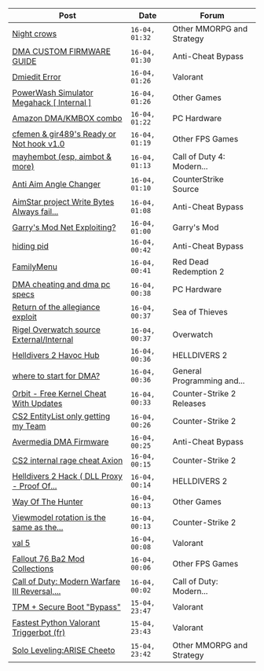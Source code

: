 |Post|Date|Forum|
|----|----|-----|
|[Night crows](https://www.unknowncheats.me/forum/other-mmorpg-and-strategy/627465-night-crows.html)|`16-04, 01:32`|Other MMORPG and Strategy|
|[DMA CUSTOM FIRMWARE GUIDE](https://www.unknowncheats.me/forum/anti-cheat-bypass/613135-dma-custom-firmware-guide.html)|`16-04, 01:30`|Anti-Cheat Bypass|
|[Dmiedit Error](https://www.unknowncheats.me/forum/valorant/632559-dmiedit-error.html)|`16-04, 01:26`|Valorant|
|[PowerWash Simulator Megahack \[ Internal \]](https://www.unknowncheats.me/forum/other-games/618588-powerwash-simulator-megahack-internal.html)|`16-04, 01:26`|Other Games|
|[Amazon DMA/KMBOX combo](https://www.unknowncheats.me/forum/pc-hardware/632591-amazon-dma-kmbox-combo.html)|`16-04, 01:22`|PC Hardware|
|[cfemen & gir489's Ready or Not hook v1.0](https://www.unknowncheats.me/forum/other-fps-games/632144-cfemen-gir489s-ready-hook-v1-0-a.html)|`16-04, 01:19`|Other FPS Games|
|[mayhembot (esp, aimbot & more)](https://www.unknowncheats.me/forum/call-of-duty-4-modern-warfare/522922-mayhembot-esp-aimbot.html)|`16-04, 01:13`|Call of Duty 4: Modern...|
|[Anti Aim Angle Changer](https://www.unknowncheats.me/forum/counterstrike-source/630118-anti-aim-angle-changer.html)|`16-04, 01:10`|CounterStrike Source|
|[AimStar project Write Bytes Always fail...](https://www.unknowncheats.me/forum/anti-cheat-bypass/632545-aimstar-project-write-bytes-fail-whats-wrong-write-function.html)|`16-04, 01:08`|Anti-Cheat Bypass|
|[Garry's Mod Net Exploiting?](https://www.unknowncheats.me/forum/garry-s-mod/632443-garrys-mod-net-exploiting.html)|`16-04, 01:00`|Garry's Mod|
|[hiding pid](https://www.unknowncheats.me/forum/anti-cheat-bypass/632467-hiding-pid.html)|`16-04, 00:42`|Anti-Cheat Bypass|
|[FamilyMenu](https://www.unknowncheats.me/forum/red-dead-redemption-2-a/631659-familymenu.html)|`16-04, 00:41`|Red Dead Redemption 2|
|[DMA cheating and dma pc specs](https://www.unknowncheats.me/forum/pc-hardware/631807-dma-cheating-dma-pc-specs.html)|`16-04, 00:38`|PC Hardware|
|[Return of the allegiance exploit](https://www.unknowncheats.me/forum/sea-of-thieves/631965-return-allegiance-exploit.html)|`16-04, 00:37`|Sea of Thieves|
|[Rigel Overwatch source External/Internal](https://www.unknowncheats.me/forum/overwatch/623327-rigel-overwatch-source-external-internal.html)|`16-04, 00:37`|Overwatch|
|[Helldivers 2 Havoc Hub](https://www.unknowncheats.me/forum/helldivers-2-a/630894-helldivers-2-havoc-hub.html)|`16-04, 00:36`|HELLDIVERS 2|
|[where to start for DMA?](https://www.unknowncheats.me/forum/general-programming-and-reversing/632556-start-dma.html)|`16-04, 00:36`|General Programming and...|
|[Orbit - Free Kernel Cheat With Updates](https://www.unknowncheats.me/forum/counter-strike-2-releases/629494-orbit-free-kernel-cheat-updates.html)|`16-04, 00:33`|Counter-Strike 2 Releases|
|[CS2 EntityList only getting my Team](https://www.unknowncheats.me/forum/counter-strike-2-a/632445-cs2-entitylist-getting-team.html)|`16-04, 00:26`|Counter-Strike 2|
|[Avermedia DMA Firmware](https://www.unknowncheats.me/forum/anti-cheat-bypass/632141-avermedia-dma-firmware.html)|`16-04, 00:25`|Anti-Cheat Bypass|
|[CS2 internal rage cheat Axion](https://www.unknowncheats.me/forum/counter-strike-2-a/632156-cs2-internal-rage-cheat-axion.html)|`16-04, 00:15`|Counter-Strike 2|
|[Helldivers 2 Hack ( DLL Proxy - Proof Of...](https://www.unknowncheats.me/forum/helldivers-2-a/625832-helldivers-2-hack-dll-proxy-proof-concept.html)|`16-04, 00:14`|HELLDIVERS 2|
|[Way Of The Hunter](https://www.unknowncheats.me/forum/other-games/632584-hunter.html)|`16-04, 00:13`|Other Games|
|[Viewmodel rotation is the same as the...](https://www.unknowncheats.me/forum/counter-strike-2-a/632517-viewmodel-rotation-antiaims.html)|`16-04, 00:13`|Counter-Strike 2|
|[val 5](https://www.unknowncheats.me/forum/valorant/632490-val-5-a.html)|`16-04, 00:08`|Valorant|
|[Fallout 76 Ba2 Mod Collections](https://www.unknowncheats.me/forum/other-fps-games/628572-fallout-76-ba2-mod-collections.html)|`16-04, 00:06`|Other FPS Games|
|[Call of Duty: Modern Warfare III Reversal,...](https://www.unknowncheats.me/forum/call-of-duty-modern-warfare-iii/605287-call-duty-modern-warfare-iii-reversal-structs-offsets.html)|`16-04, 00:02`|Call of Duty: Modern...|
|[TPM + Secure Boot "Bypass"](https://www.unknowncheats.me/forum/valorant/631852-tpm-secure-boot-bypass.html)|`15-04, 23:47`|Valorant|
|[Fastest Python Valorant Triggerbot (fr)](https://www.unknowncheats.me/forum/valorant/612762-fastest-python-valorant-triggerbot-fr.html)|`15-04, 23:43`|Valorant|
|[Solo Leveling:ARISE Cheeto](https://www.unknowncheats.me/forum/other-mmorpg-and-strategy/629636-solo-leveling-arise-cheeto.html)|`15-04, 23:42`|Other MMORPG and Strategy|
